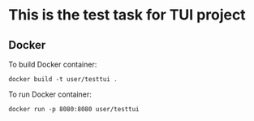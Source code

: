 <h1>This is the test task for TUI project</h1>

<h2>Docker</h2>
To build Docker container:

`docker build -t user/testtui .`

To run Docker container:

`docker run -p 8080:8080 user/testtui`


